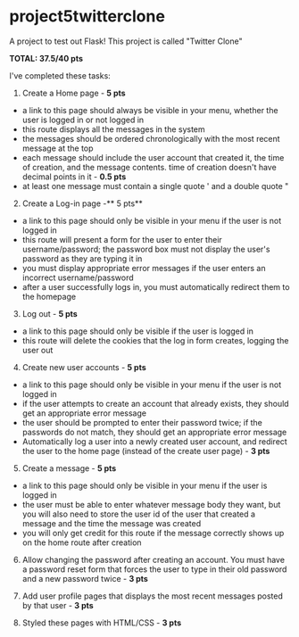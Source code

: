 # project5twitterclone
A project to test out Flask! This project is called "Twitter Clone" 

**TOTAL: 37.5/40 pts**

I've completed these tasks: 

1) Create a Home page - **5 pts**
- a link to this page should always be visible in your menu, whether the user is logged in or not logged in
- this route displays all the messages in the system
- the messages should be ordered chronologically with the most recent message at the top
- each message should include the user account that created it, the time of creation, and the message contents. time of creation doesn't have decimal points in it - **0.5 pts**
- at least one message must contain a single quote ' and a double quote "


2) Create a Log-in page -** 5 pts**
- a link to this page should only be visible in your menu if the user is not logged in
- this route will present a form for the user to enter their username/password; the password box must not display the user's password as they are typing it in
- you must display appropriate error messages if the user enters an incorrect username/password
- after a user successfully logs in, you must automatically redirect them to the homepage

3) Log out - **5 pts**
- a link to this page should only be visible if the user is logged in
- this route will delete the cookies that the log in form creates, logging the user out

4) Create new user accounts - **5 pts**
- a link to this page should only be visible in your menu if the user is not logged in
- if the user attempts to create an account that already exists, they should get an appropriate error message
- the user should be prompted to enter their password twice; if the passwords do not match, they should get an appropriate error message
- Automatically log a user into a newly created user account, and redirect the user to the home page (instead of the create user page) - **3 pts**

5) Create a message - **5 pts**
- a link to this page should only be visible in your menu if the user is logged in
- the user must be able to enter whatever message body they want, but you will also need to store the user id of the user that created a message and the time the message was created
- you will only get credit for this route if the message correctly shows up on the home route after creation

6) Allow changing the password after creating an account. You must have a password reset form that forces the user to type in their old password and a new password twice - **3 pts**

7) Add user profile pages that displays the most recent messages posted by that user - **3 pts**

8) Styled these pages with HTML/CSS - **3 pts**
